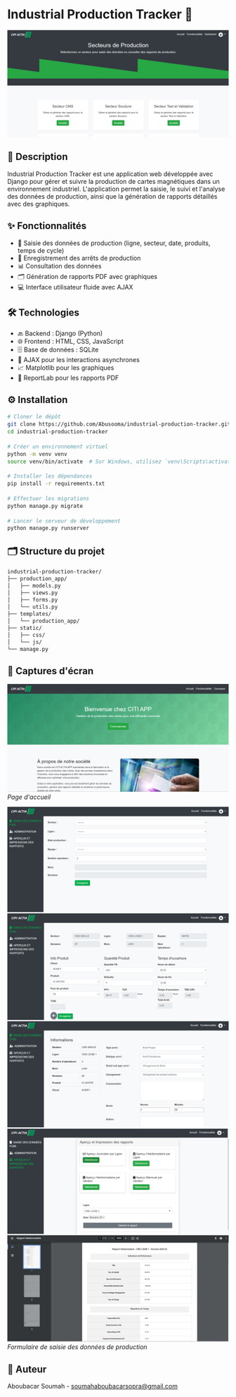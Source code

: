 # Industrial Production Tracker 🚀

![CIPI ACTIA Logo](https://github.com/Abusooma/industrial-production-tracker/blob/main/.github/actia4.png)

## 📄 Description

Industrial Production Tracker est une application web développée avec Django pour gérer et suivre la production de cartes magnétiques dans un environnement industriel. L'application permet la saisie, le suivi et l'analyse des données de production, ainsi que la génération de rapports détaillés avec des graphiques.

## ✨ Fonctionnalités

- 📝 Saisie des données de production (ligne, secteur, date, produits, temps de cycle)
- 🚫 Enregistrement des arrêts de production
- 📊 Consultation des données
- 🗂️ Génération de rapports PDF avec graphiques
- 💻 Interface utilisateur fluide avec AJAX

## 🛠️ Technologies

- 🔙 Backend : Django (Python)
- 🌐 Frontend : HTML, CSS, JavaScript
- 🗄️ Base de données : SQLite
- 🔄 AJAX pour les interactions asynchrones
- 📈 Matplotlib pour les graphiques
- 📝 ReportLab pour les rapports PDF

## ⚙️ Installation

```bash
# Cloner le dépôt
git clone https://github.com/Abusooma/industrial-production-tracker.git
cd industrial-production-tracker

# Créer un environnement virtuel
python -m venv venv
source venv/bin/activate  # Sur Windows, utilisez `venv\Scripts\activate`

# Installer les dépendances
pip install -r requirements.txt

# Effectuer les migrations
python manage.py migrate

# Lancer le serveur de développement
python manage.py runserver
```

## 🗂️ Structure du projet

```
industrial-production-tracker/
├── production_app/
│   ├── models.py
│   ├── views.py
│   ├── forms.py
│   └── utils.py
├── templates/
│   └── production_app/
├── static/
│   ├── css/
│   └── js/
└── manage.py
```

## 📸 Captures d'écran

![Page d'accueil](https://github.com/Abusooma/industrial-production-tracker/blob/main/.github/acti1.png)
*Page d'accueil*

![Formulaire de saisie](https://github.com/Abusooma/industrial-production-tracker/blob/main/.github/saisie1.png)
![Formulaire de saisie](https://github.com/Abusooma/industrial-production-tracker/blob/main/.github/saisie2.png)
![Formulaire de saisie](https://github.com/Abusooma/industrial-production-tracker/blob/main/.github/saisie3.png)
![Formulaire de saisie](https://github.com/Abusooma/industrial-production-tracker/blob/main/.github/saisie4.png)
![Formulaire de saisie](https://github.com/Abusooma/industrial-production-tracker/blob/main/.github/saisie5.png)
*Formulaire de saisie des données de production*

## 👤 Auteur

Aboubacar Soumah - soumahaboubacarsopra@gmail.com
